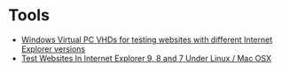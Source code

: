 # Tools

* [Windows Virtual PC VHDs for testing websites with different Internet Explorer versions][1]
* [Test Websites In Internet Explorer 9, 8 and 7 Under Linux / Mac OSX][2]



[1]:https://www.microsoft.com/en-us/download/details.aspx?id=11575
[2]:http://www.webupd8.org/2011/09/test-websites-in-internet-explorer-9-8.html
